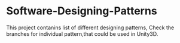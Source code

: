 # Software-Designing-Patterns
This project contanins list of different designing patterns,
Check the branches for individual pattern,that could be used in Unity3D.
